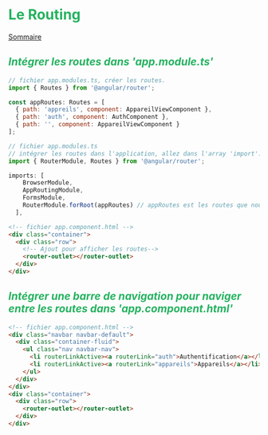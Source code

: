 # <div style="color: #26B260">**Le Routing**</div>

[Sommaire](./00-Sommaire.md)

## <div style="color: #26B260">*Intégrer les routes dans 'app.module.ts'*</div>

```javascript
// fichier app.modules.ts, créer les routes.
import { Routes } from '@angular/router';

const appRoutes: Routes = [
  { path: 'appreils', component: AppareilViewComponent },
  { path: 'auth', component: AuthComponent },
  { path: '', component: AppareilViewComponent }
];
```

```javascript
// fichier app.modules.ts
// intégrer les routes dans l'application, allez dans l'array 'import'.
import { RouterModule, Routes } from '@angular/router';

imports: [
    BrowserModule,
    AppRoutingModule,
    FormsModule,
    RouterModule.forRoot(appRoutes) // appRoutes est les routes que nous avons créer plus haut.
  ],
```

```html
<!-- fichier app.component.html -->
<div class="container">
  <div class="row">
    <!-- Ajout pour afficher les routes-->
    <router-outlet></router-outlet>
  </div>
</div>
```

## <div style="color: #26B260">*Intégrer une barre de navigation pour naviger entre les routes dans 'app.component.html'*</div>

```html
<!-- fichier app.component.html -->
<div class="navbar navbar-default">
  <div class="container-fluid">
    <ul class="nav navbar-nav">
      <li routerLinkActive><a routerLink="auth">Authentification</a></li>
      <li routerLinkActive><a routerLink="appareils">Appareils</a></li>
    </ul>
  </div>
</div>
<div class="container">
  <div class="row">
    <router-outlet></router-outlet>
  </div>
</div>
```
